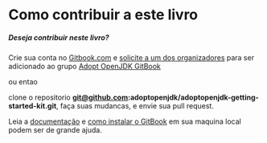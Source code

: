 # Como contribuir a este livro

##### Deseja contribuir neste livro?

Crie sua conta no [Gitbook.com](http://www.gitbook.com/login) e [solicite a um dos organizadores](https://www.gitbook.com/book/adoptopenjdk/adoptopenjdk-getting-started-kit/contact) para ser adicionado ao grupo [Adopt OpenJDK GitBook](http://adoptopenjdk.gitbooks.io/adoptopenjdk-getting-started-kit/)

ou entao

clone o repositorio **git@github.com:adoptopenjdk/adoptopenjdk-getting-started-kit.git**, faça suas mudancas, e envie sua pull request.

Leia a [documentação](http://help.gitbook.com/) e [como instalar o GitBook](https://github.com/GitbookIO/gitbook) em sua maquina local podem ser de grande ajuda.

